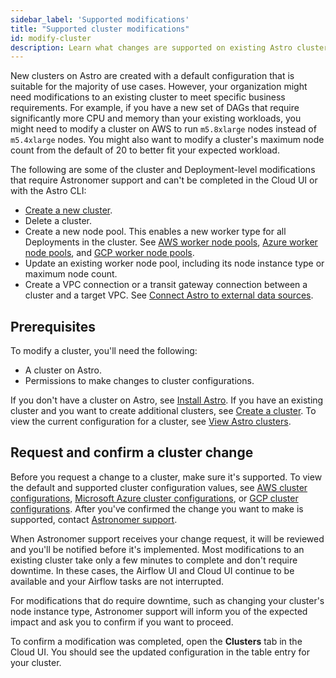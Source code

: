 ```yaml
---
sidebar_label: 'Supported modifications'
title: "Supported cluster modifications"
id: modify-cluster
description: Learn what changes are supported on existing Astro clusters.
---
```


New clusters on Astro are created with a default configuration that is suitable for the majority of use cases. However, your organization might need modifications to an existing cluster to meet specific business requirements. For example, if you have a new set of DAGs that require significantly more CPU and memory than your existing workloads, you might need to modify a cluster on AWS to run `m5.8xlarge` nodes instead of `m5.4xlarge` nodes. You might also want to modify a cluster's maximum node count from the default of 20 to better fit your expected workload.

The following are some of the cluster and Deployment-level modifications that require Astronomer support and can't be completed in the Cloud UI or with the Astro CLI:

- [Create a new cluster](create-cluster.md).
- Delete a cluster.
- Create a new node pool. This enables a new worker type for all Deployments in the cluster. See [AWS worker node pools](resource-reference-aws.md#worker-node-pools), [Azure worker node pools](resource-reference-azure.md#deployment-worker-node-pools), and [GCP worker node pools](resource-reference-gcp.md#deployment-worker-node-pools).
- Update an existing worker node pool, including its node instance type or maximum node count.
- Create a VPC connection or a transit gateway connection between a cluster and a target VPC. See [Connect Astro to external data sources](https://docs.astronomer.io/astro/category/connect-astro).

## Prerequisites

To modify a cluster, you'll need the following:

- A cluster on Astro.
- Permissions to make changes to cluster configurations.

If you don't have a cluster on Astro, see [Install Astro](install-astro.md). If you have an existing cluster and you want to create additional clusters, see [Create a cluster](create-cluster.md). To view the current configuration for a cluster, see [View Astro clusters](view-clusters.md).

## Request and confirm a cluster change

Before you request a change to a cluster, make sure it's supported. To view the default and supported cluster configuration values, see [AWS cluster configurations](resource-reference-aws.md), [Microsoft Azure cluster configurations](resource-reference-azure.md), or [GCP cluster configurations](resource-reference-gcp.md). After you've confirmed the change you want to make is supported, contact [Astronomer support](https://cloud.astronomer.io/support).

When Astronomer support receives your change request, it will be reviewed and you'll be notified before it's implemented. Most modifications to an existing cluster take only a few minutes to complete and don't require downtime. In these cases, the Airflow UI and Cloud UI continue to be available and your Airflow tasks are not interrupted.

For modifications that do require downtime, such as changing your cluster's node instance type, Astronomer support will inform you of the expected impact and ask you to confirm if you want to proceed.

To confirm a modification was completed, open the **Clusters** tab in the Cloud UI. You should see the updated configuration in the table entry for your cluster.
